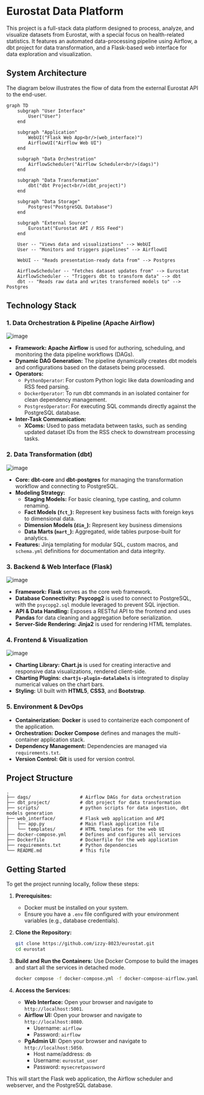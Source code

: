 # Eurostat Data Platform

This project is a full-stack data platform designed to process, analyze, and visualize datasets from Eurostat, with a special focus on health-related statistics. It features an automated data-processing pipeline using Airflow, a dbt project for data transformation, and a Flask-based web interface for data exploration and visualization.

## System Architecture

The diagram below illustrates the flow of data from the external Eurostat API to the end-user.

```mermaid
graph TD
    subgraph "User Interface"
        User("User")
    end

    subgraph "Application"
        WebUI("Flask Web App<br/>(web_interface)")
        AirflowUI("Airflow Web UI")
    end

    subgraph "Data Orchestration"
        AirflowScheduler("Airflow Scheduler<br/>(dags)")
    end

    subgraph "Data Transformation"
        dbt("dbt Project<br/>(dbt_project)")
    end
    
    subgraph "Data Storage"
        Postgres("PostgreSQL Database")
    end

    subgraph "External Source"
        Eurostat("Eurostat API / RSS Feed")
    end

    User -- "Views data and visualizations" --> WebUI
    User -- "Monitors and triggers pipelines" --> AirflowUI
    
    WebUI -- "Reads presentation-ready data from" --> Postgres

    AirflowScheduler -- "Fetches dataset updates from" --> Eurostat
    AirflowScheduler -- "Triggers dbt to transform data" --> dbt
    dbt -- "Reads raw data and writes transformed models to" --> Postgres
```

## Technology Stack

### **1. Data Orchestration & Pipeline (Apache Airflow)**
![image](DAGs.png)
*   **Framework:** **Apache Airflow** is used for authoring, scheduling, and monitoring the data pipeline workflows (DAGs).
*   **Dynamic DAG Generation:** The pipeline dynamically creates dbt models and configurations based on the datasets being processed.
*   **Operators:**
    *   `PythonOperator`: For custom Python logic like data downloading and RSS feed parsing.
    *   `DockerOperator`: To run dbt commands in an isolated container for clean dependency management.
    *   `PostgresOperator`: For executing SQL commands directly against the PostgreSQL database.
*   **Inter-Task Communication:**
    *   **XComs:** Used to pass metadata between tasks, such as sending updated dataset IDs from the RSS check to downstream processing tasks.

### **2. Data Transformation (dbt)**
![image](dbt.png)
*   **Core:** **dbt-core** and **dbt-postgres** for managing the transformation workflow and connecting to PostgreSQL.
*   **Modeling Strategy:**
    *   **Staging Models:** For basic cleaning, type casting, and column renaming.
    *   **Fact Models (`fct_`):** Represent key business facts with foreign keys to dimensional data.
    *   **Dimension Models (`dim_`):** Represent key business dimensions
    *   **Data Marts (`mart_`):** Aggregated, wide tables purpose-built for analytics.
*   **Features:** Jinja templating for modular SQL, custom macros, and `schema.yml` definitions for documentation and data integrity.

### **3. Backend & Web Interface (Flask)**
![image](Dashboard.png)
*   **Framework:** **Flask** serves as the core web framework.
*   **Database Connectivity:** **Psycopg2** is used to connect to PostgreSQL, with the `psycopg2.sql` module leveraged to prevent SQL injection.
*   **API & Data Handling:** Exposes a RESTful API to the frontend and uses **Pandas** for data cleaning and aggregation before serialization.
*   **Server-Side Rendering:** **Jinja2** is used for rendering HTML templates.

### **4. Frontend & Visualization**
![image](Viz.png)
*   **Charting Library:** **Chart.js** is used for creating interactive and responsive data visualizations, rendered client-side.
*   **Charting Plugins:** **`chartjs-plugin-datalabels`** is integrated to display numerical values on the chart bars.
*   **Styling:** UI built with **HTML5**, **CSS3**, and **Bootstrap**.

### **5. Environment & DevOps**

*   **Containerization:** **Docker** is used to containerize each component of the application.
*   **Orchestration:** **Docker Compose** defines and manages the multi-container application stack.
*   **Dependency Management:** Dependencies are managed via `requirements.txt`.
*   **Version Control:** **Git** is used for version control.

## Project Structure

```
.
├── dags/                  # Airflow DAGs for data orchestration
├── dbt_project/           # dbt project for data transformation
├── scripts/               # python scripts for data ingestion, dbt models generation
├── web_interface/         # Flask web application and API
│   ├── app.py             # Main Flask application file
│   └── templates/         # HTML templates for the web UI
├── docker-compose.yml     # Defines and configures all services
├── Dockerfile             # Dockerfile for the web application
├── requirements.txt       # Python dependencies
└── README.md              # This file
```

## Getting Started

To get the project running locally, follow these steps:

1.  **Prerequisites:**
    *   Docker must be installed on your system.
    *   Ensure you have a `.env` file configured with your environment variables (e.g., database credentials).

2.  **Clone the Repository:**
    ```bash
    git clone https://github.com/izzy-8023/eurostat.git
    cd eurostat
    ```

3.  **Build and Run the Containers:**
    Use Docker Compose to build the images and start all the services in detached mode.
    ```bash
    docker compose -f docker-compose.yml -f docker-compose-airflow.yaml up -d --build
    ```

4.  **Access the Services:**
    *   **Web Interface:** Open your browser and navigate to `http://localhost:5001`.
    *   **Airflow UI:** Open your browser and navigate to `http://localhost:8080`.
        *   Username: `airflow`
        *   Password: `airflow`
    *   **PgAdmin UI:** Open your browser and navigate to `http://localhost:5050`.
        *   Host name/address: `db`
        *   Username: `eurostat_user`
        *   Password: `mysecretpassword`

This will start the Flask web application, the Airflow scheduler and webserver, and the PostgreSQL database.
